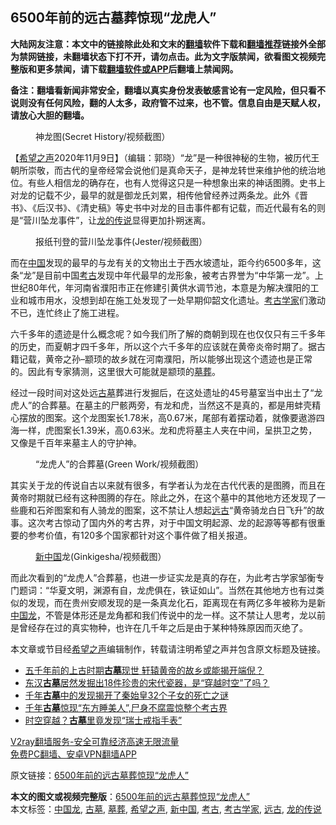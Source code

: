  <h2>6500年前的远古墓葬惊现“龙虎人”</h2> <p class="notice"><b>大陆网友注意：本文中的链接除此处和文末的<a href="https://github.com/bannedbook/fanqiang" >翻墙</a>软件下载和<a href="https://github.com/killgcd/justmysocks/blob/master/README.md">翻墙推荐</a>链接外全部为禁网链接，未翻墙状态下打不开，请勿点击。此为文字版禁闻，欲看图文视频完整版和更多禁闻，请下载<a href="https://github.com/bannedbook/fanqiang">翻墙软件或APP</a>后翻墙上禁闻网。</p><p>备注：翻墙看新闻非常安全，翻墙以真实身份发表敏感言论有一定风险，但只看不说则没有任何风险，翻的人太多，政府管不过来，也不管。信息自由是天赋人权，请放心大胆的翻墙。</b></p>  <div class="entry"> <figure><figcaption>神龙图(Secret History/视频截图）</figcaption></figure> <p>【<span class='wp_keywordlink_affiliate'><a href="https://www.soundofhope.org" title="希望之声" target="_blank">希望之声</a></span>2020年11月9日】（编辑：郭晓）“龙”是一种很神秘的生物，被历代王朝所崇敬，而古代的皇帝经常会说他们是真命天子，是神龙转世来维护他的统治地位。有些人相信龙的确存在，也有人觉得这只是一种想象出来的神话图腾。史书上对龙的记载不少，最早的就是御龙氏刘累，相传他曾经养过两条龙。此外《晋书》、《后汉书》、《清史稿》等史书中对龙的目击事件都有记载，而近代最有名的则是“营川坠龙事件”，让<a href="https://www.bannedbook.org/bnews/tag/%e9%be%99%e7%9a%84%e4%bc%a0%e8%af%b4/" class="st_tag internal_tag" rel="tag" title="标签 龙的传说 下的日志">龙的传说</a>显得更加扑朔迷离。</p> <figure><figcaption>报纸刊登的营川坠龙事件(Jester/视频截图）</figcaption></figure> <p>而在<span class='wp_keywordlink_affiliate'><a href="https://www.bannedbook.org/" title="中国" target="_blank">中国</a></span>发现的最早的与龙有关的文物出土于西水坡遗址，距今约6500多年，这条“龙”是目前中国<a href="https://www.bannedbook.org/bnews/tag/%e8%80%83%e5%8f%a4/" class="st_tag internal_tag" rel="tag" title="标签 考古 下的日志">考古</a>发现中年代最早的龙形象，被考古界誉为“中华第一龙”。上世纪80年代，年河南省濮阳市正在修建引黄供水调节池，本意是为解决濮阳的工业和城市用水，没想到却在施工处发现了一处早期仰韶文化遗址。<a href="https://www.bannedbook.org/bnews/tag/%e8%80%83%e5%8f%a4%e5%ad%a6%e5%ae%b6/" class="st_tag internal_tag" rel="tag" title="标签 考古学家 下的日志">考古学家</a>们激动不已，连忙终止了施工进程。</p>  <p>六千多年的遗迹是什么概念呢？如今我们所了解的商朝到现在也仅仅只有三千多年的历史，而夏朝才四千多年，所以这个六千多年的应该就在黄帝炎帝时期了。据古籍记载，黄帝之孙&#8211;颛顼的故乡就在河南濮阳，所以能够出现这个遗迹也是正常的。因此有专家猜测，这里很大可能就是颛顼的<a href="https://www.bannedbook.org/bnews/tag/%e5%a2%93%e8%91%ac/" class="st_tag internal_tag" rel="tag" title="标签 墓葬 下的日志">墓葬</a>。</p> <p>经过一段时间对这处远<a href="https://www.bannedbook.org/bnews/tag/%e5%8f%a4%e5%a2%93/" class="st_tag internal_tag" rel="tag" title="标签 古墓 下的日志">古墓</a>葬进行发掘后，在这处遗址的45号墓室当中出土了“龙虎人”的合葬墓。在墓主的尸骸两旁，有龙和虎，当然这不是真的，都是用蚌壳精心摆放的图案。这个龙图案长1.78米，高0.67米，尾部有着摆动着，就像要遨游四海一样，虎图案长1.39米，高0.63米。龙和虎将墓主人夹在中间，呈拱卫之势，又像是千百年来墓主人的守护神。</p>  <figure><figcaption>“龙虎人”的合葬墓(Green Work/视频截图）</figcaption></figure> <p>其实关于龙的传说自古以来就有很多，有学者认为龙在古代代表的是图腾，而且在黄帝时期就已经有这种图腾的存在。除此之外，在这个墓中的其他地方还发现了一些鹿和石斧图案和有人骑龙的图案，这不禁让人想起<a href="https://www.bannedbook.org/bnews/tag/%E8%BF%9C%E5%8F%A4/" class="st_tag internal_tag" rel="tag" title="标签 远古 下的日志">远古</a>“黄帝骑龙白日飞升”的故事。这次考古惊动了国内外的考古界，对于中国文明起源、龙的起源等等都有很重要的参考价值，有120多个国家都针对这个事件做了相关报道。</p> <figure><figcaption><a href="https://www.bannedbook.org/bnews/tag/%e6%96%b0%e4%b8%ad%e5%9b%bd/" class="st_tag internal_tag" rel="tag" title="标签 新中国 下的日志">新中国</a>龙(Ginkigesha/视频截图）</figcaption></figure> <p>而此次看到的“龙虎人”合葬墓，也进一步证实龙是真的存在，为此考古学家邹衡专门题词：“华夏文明，渊源有自，龙虎俱在，铁证如山”。当然在其他地方也有过类似的发现，而在贵州安顺发现的是一条真龙化石，距离现在有两亿多年被称为是新<a href="https://www.bannedbook.org/bnews/tag/%E4%B8%AD%E5%9B%BD%E9%BE%99/" class="st_tag internal_tag" rel="tag" title="标签 中国龙 下的日志">中国龙</a>，不管是体形还是龙角都和我们传说中的龙一样。这不禁让人思考，龙以前是曾经存在过的真实物种，也许在几千年之后是由于某种特殊原因而灭绝了。</p>  <p>本文章或节目经<a href="https://www.bannedbook.org/bnews/tag/%e5%b8%8c%e6%9c%9b%e4%b9%8b%e5%a3%b0/" class="st_tag internal_tag" rel="tag" title="标签 希望之声 下的日志">希望之声</a>编辑制作，转载请注明希望之声并包含原文标题及链接。</p> <ul class='op-related-articles' title='相关阅读'> <li><a href='https://www.bannedbook.org/bnews/comments/20201106/1426517.html' target='_blank'>五千年前的上古时期<b>古墓</b>现世 轩辕黄帝的故乡或能揭开端倪？</a></li> <li><a href='https://www.bannedbook.org/bnews/comments/20201031/1423427.html' target='_blank'>东汉<b>古墓</b>居然发掘出18件珍贵的宋代瓷器，是“穿越时空”了吗？</a></li> <li><a href='https://www.bannedbook.org/bnews/comments/20201030/1423007.html' target='_blank'>千年<b>古墓</b>中的发现揭开了秦始皇32个子女的死亡之谜</a></li> <li><a href='https://www.bannedbook.org/bnews/comments/20201027/1421248.html' target='_blank'>千年<b>古墓</b>惊现“东方睡美人”,尸身不腐震惊整个考古界</a></li> <li><a href='https://www.bannedbook.org/bnews/comments/20201024/1419675.html' target='_blank'>时空穿越？<b>古墓</b>里竟发现“瑞士戒指手表”</a></li> </ul> <p class="texttj"> <a href="https://www.bannedbook.org/forum23/topic22702.html" target="_blank">V2ray翻墙服务-安全可靠经济高速无限流量</a><br/> <a href="https://github.com/bannedbook/fanqiang/wiki/%E7%A6%81%E9%97%BB%E7%BD%91%E5%AE%89%E5%8D%93%E7%BF%BB%E5%A2%99%E6%96%B0%E9%97%BBAPP" target="_blank">免费PC翻墙、安卓VPN翻墙APP</a></p><p>原文链接：<a class="src_link"  href="https://www.soundofhope.org/post/439906" target="_blank">6500年前的远古墓葬惊现“龙虎人”</a></p> <a name='sharetosocial'></a>       <div><b>本文的图文或视频完整版</b>：<a href='https://www.bannedbook.org/bnews/comments/20201110/1428424.html'>6500年前的远古墓葬惊现“龙虎人”</a></div>  </div><!--END ENTRY--> <div class="postfooter"> <div>本文标签：<a href="https://www.bannedbook.org/bnews/tag/%E4%B8%AD%E5%9B%BD%E9%BE%99/" rel="tag">中国龙</a>, <a href="https://www.bannedbook.org/bnews/tag/%e5%8f%a4%e5%a2%93/" rel="tag">古墓</a>, <a href="https://www.bannedbook.org/bnews/tag/%e5%a2%93%e8%91%ac/" rel="tag">墓葬</a>, <a href="https://www.bannedbook.org/bnews/tag/%e5%b8%8c%e6%9c%9b%e4%b9%8b%e5%a3%b0/" rel="tag">希望之声</a>, <a href="https://www.bannedbook.org/bnews/tag/%e6%96%b0%e4%b8%ad%e5%9b%bd/" rel="tag">新中国</a>, <a href="https://www.bannedbook.org/bnews/tag/%e8%80%83%e5%8f%a4/" rel="tag">考古</a>, <a href="https://www.bannedbook.org/bnews/tag/%e8%80%83%e5%8f%a4%e5%ad%a6%e5%ae%b6/" rel="tag">考古学家</a>, <a href="https://www.bannedbook.org/bnews/tag/%E8%BF%9C%E5%8F%A4/" rel="tag">远古</a>, <a href="https://www.bannedbook.org/bnews/tag/%e9%be%99%e7%9a%84%e4%bc%a0%e8%af%b4/" rel="tag">龙的传说</a></div>  </div><!--END POSTFOOTER--> 